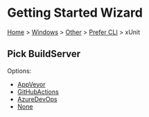 # Getting Started Wizard

[Home](/docs/wiz/readme.md) > [Windows](Windows.md) > [Other](Windows_Other.md) > [Prefer CLI](Windows_Other_Cli.md) > xUnit

## Pick BuildServer

Options:
 * [AppVeyor](Windows_Other_Cli_xUnit_AppVeyor.md)
 * [GitHubActions](Windows_Other_Cli_xUnit_GitHubActions.md)
 * [AzureDevOps](Windows_Other_Cli_xUnit_AzureDevOps.md)
 * [None](Windows_Other_Cli_xUnit_None.md)
